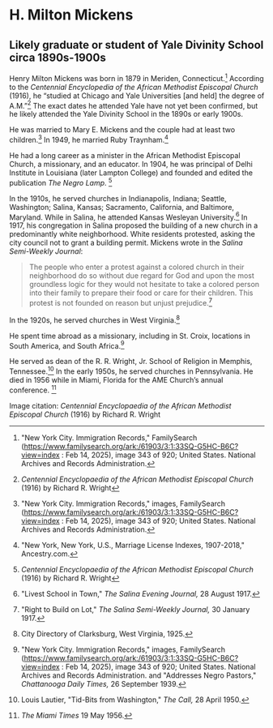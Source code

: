 # H. Milton Mickens
## Likely graduate or student of Yale Divinity School circa 1890s-1900s

Henry Milton Mickens was born in 1879 in Meriden, Connecticut.[^1] According to the *Centennial Encyclopedia of the African Methodist Episcopal Church* (1916), he “studied at Chicago and Yale Universities [and held] the degree of A.M.”[^2] The exact dates he attended Yale have not yet been confirmed, but he likely attended the Yale Divinity School in the 1890s or early 1900s.  

He was married to Mary E. Mickens and the couple had at least two children.[^3] In 1949, he married Ruby Traynham.[^4] 

He had a long career as a minister in the African Methodist Episcopal Church, a missionary, and an educator. In 1904, he was principal of Delhi Institute in Louisiana (later Lampton College) and founded and edited the publication *The Negro Lamp*. [^5]  

In the 1910s, he served churches in Indianapolis, Indiana; Seattle, Washington; Salina, Kansas; Sacramento, California, and Baltimore, Maryland. While in Salina, he attended Kansas Wesleyan University.[^6] In 1917, his congregation in Salina proposed the building of a new church in a predominantly white neighborhood. White residents protested, asking the city council not to grant a building permit. Mickens wrote in the *Salina Semi-Weekly Journal*: 
>The people who enter a protest against a colored church in their neighborhood do so without due regard for God and upon the most groundless logic for they would not hesitate to take a colored person into their family to prepare their food or care for their children. This protest is not founded on reason but unjust prejudice.[^7]

In the 1920s, he served churches in West Virginia.[^8]

He spent time abroad as a missionary, including in St. Croix, locations in South America, and South Africa.[^9]

He served as dean of the R. R. Wright, Jr. School of Religion in Memphis, Tennessee.[^10] In the early 1950s, he served churches in Pennsylvania. He died in 1956 while in Miami, Florida for the AME Church’s annual conference. [^11] 

[^1]: "New York City. Immigration Records," FamilySearch (https://www.familysearch.org/ark:/61903/3:1:33SQ-G5HC-B6C?view=index : Feb 14, 2025), image 343 of 920; United States. National Archives and Records Administration. 
[^2]: *Centennial Encyclopaedia of the African Methodist Episcopal Church* (1916) by Richard R. Wright
[^3]: "New York City. Immigration Records," images, FamilySearch (https://www.familysearch.org/ark:/61903/3:1:33SQ-G5HC-B6C?view=index : Feb 14, 2025), image 343 of 920; United States. National Archives and Records Administration. 
[^4]: "New York, New York, U.S., Marriage License Indexes, 1907-2018," Ancestry.com. 
[^5]: *Centennial Encyclopaedia of the African Methodist Episcopal Church* (1916) by Richard R. Wright
[^6]: "Livest School in Town," *The Salina Evening Journal,* 28 August 1917.
[^7]: "Right to Build on Lot," *The Salina Semi-Weekly Journal,* 30 January 1917.
[^8]: City Directory of Clarksburg, West Virginia, 1925.
[^9]: "New York City. Immigration Records," images, FamilySearch (https://www.familysearch.org/ark:/61903/3:1:33SQ-G5HC-B6C?view=index : Feb 14, 2025), image 343 of 920; United States. National Archives and Records Administration. and "Addresses Negro Pastors," *Chattanooga Daily Times,* 26 September 1939.
[^10]: Louis Lautier, "Tid-Bits from Washington," *The Call,* 28 April 1950.
[^11]: *The Miami Times* 19 May 1956.

Image citation: *Centennial Encyclopaedia of the African Methodist Episcopal Church* (1916) by Richard R. Wright
